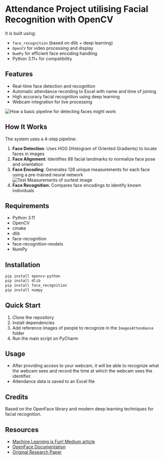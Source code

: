 # Attendance Project utilising Facial Recognition with OpenCV

It is built using:

- `face_recognition` (based on dlib + deep learning)
- `OpenCV` for video processing and display
- `NumPy` for efficient face encoding handling
- Python 3.11+ for compatibility

## Features

- Real-time face detection and recognition
- Automatic attendance recording to Excel with name and time of joining
- High accuracy facial recognition using deep learning
- Webcam integration for live processing

![How a basic pipeline for detecting faces might work](https://miro.medium.com/v2/resize:fit:1400/format:webp/1*WxBM1lB5WzDjrDXYfi9gtw.gif)


## How It Works

The system uses a 4-step pipeline:

1. **Face Detection**: Uses HOG (Histogram of Oriented Gradients) to locate faces in images
2. **Face Alignment**: Identifies 68 facial landmarks to normalize face pose and orientation
3. **Face Encoding**: Generates 128 unique measurements for each face using a pre-trained neural network
![Test Measurements of ourtest image](![image](https://github.com/user-attachments/assets/ae25bce4-1353-4374-a3f1-538a81f6b8df)
)
5. **Face Recognition**: Compares face encodings to identify known individuals

## Requirements

- Python 3.11
- OpenCV
- cmake
- dlib
- face-recognition
- face-recognition-models
- NumPy

## Installation

```bash
pip install opencv-python
pip install dlib
pip install face_recognition
pip install numpy
```

## Quick Start

1. Clone the repository
2. Install dependencies
3. Add reference images of people to recognize in the `ImagesAttendance` folder
4. Run the main script on PyCharm
   
## Usage

- After providing access to your webcam, it will be able to recognize what the webcam sees and record the time at which the webcam sees the identifier.
- Attendance data is saved to an Excel file


## Credits

Based on the OpenFace library and modern deep learning techniques for facial recognition.

## Resources
- [Machine Learning is Fun! Medium article](https://medium.com/@ageitgey/machine-learning-is-fun-part-4-modern-face-recognition-with-deep-learning-c3cffc121d78)
- [OpenFace Documentation](https://cmusatyalab.github.io/openface/)
- [Original Research Paper](https://www.cv-foundation.org/openaccess/content_cvpr_2015/papers/Schroff_FaceNet_A_Unified_2015_CVPR_paper.pdf)
